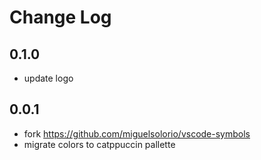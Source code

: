 # Change Log

## 0.1.0

- update logo

## 0.0.1

- fork https://github.com/miguelsolorio/vscode-symbols
- migrate colors to catppuccin pallette